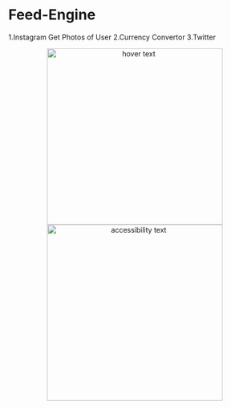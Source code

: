 # Feed-Engine

1.Instagram Get Photos of User
2.Currency Convertor
3.Twitter


<p align="center">
  <img src="" width="350" title="hover text">
  <img src="" width="350" alt="accessibility text">
</p>
